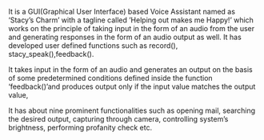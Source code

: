 It  is a GUI(Graphical User Interface) based Voice Assistant named as ‘Stacy’s Charm’ with a tagline called ’Helping out makes me Happy!’ which works on the principle of taking input in the form of an audio from the user and generating responses in the form of an audio output as well.
It has developed user defined functions such as record(), stacy_speak(),feedback().

It takes input in the form of an audio and generates an output on the basis of some predetermined conditions defined inside the function ‘feedback()’and produces output only if the input value matches the output value, 

It has about nine prominent functionalities such as opening mail, searching the desired output, capturing through camera, controlling system’s brightness, performing profanity check etc.
